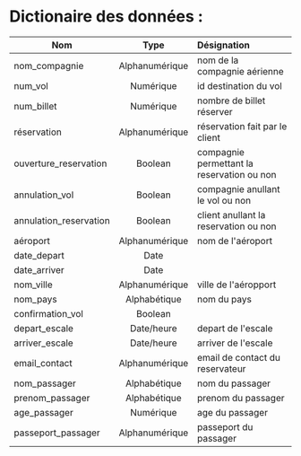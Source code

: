 # Dictionaire des données :

| Nom | Type | Désignation |
| --- | :---: | :---------- |
| nom\_compagnie | Alphanumérique | nom de la compagnie aérienne |
| num\_vol | Numérique | id destination du vol |
| num\_billet | Numérique | nombre de billet réserver |
| réservation | Alphanumérique | réservation fait par le client |
| ouverture\_reservation | Boolean | compagnie permettant la reservation ou non |
| annulation\_vol | Boolean | compagnie anullant le vol ou non |
| annulation\_reservation | Boolean | client anullant la reservation ou non |
| aéroport | Alphanumérique | nom de l'aéroport |
| date\_depart | Date |  |
| date\_arriver | Date |  |
| nom_ville | Alphanumérique | ville de l'aéropport |
| nom_pays   | Alphabétique   | nom du pays
| confirmation\_vol | Boolean |  |
| depart_escale | Date/heure | depart de l'escale |
| arriver_escale | Date/heure | arriver de l'escale |
| email\_contact | Alphanumérique | email de contact du  reservateur  |
| nom\_passager | Alphabétique | nom du passager |
| prenom\_passager | Alphabétique | prenom du passager |
| age\_passager | Numérique | age du passager |
| passeport\_passager | Alphanumérique | passeport du passager